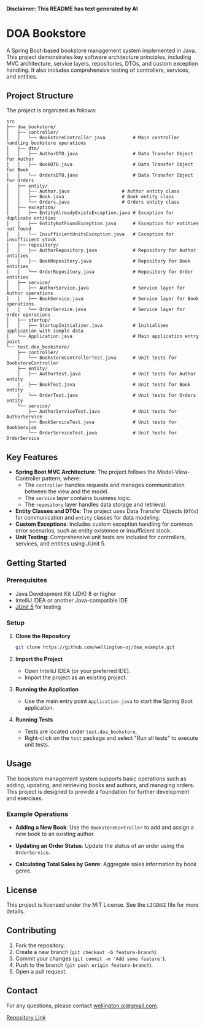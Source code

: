 
#### Disclaimer: This README has text generated by AI

# DOA Bookstore

A Spring Boot-based bookstore management system implemented in Java. This project demonstrates key software architecture principles, including MVC architecture, service layers, repositories, DTOs, and custom exception handling. It also includes comprehensive testing of controllers, services, and entities.

## Project Structure

The project is organized as follows:

```
src
├── doa_bookstore/
│   ├── controller/
│   │   └── BookstoreController.java          # Main controller handling bookstore operations
│   ├── dto/
│   │   ├── AuthorDTO.java                    # Data Transfer Object for Author
│   │   ├── BookDTO.java                      # Data Transfer Object for Book
│   │   └── OrdersDTO.java                    # Data Transfer Object for Orders
│   ├── entity/
│   │   ├── Author.java                   # Author entity class
│   │   ├── Book.java                     # Book entity class
│   │   └── Orders.java                   # Orders entity class
│   ├── exception/
│   │   ├── EntityAlreadyExistsException.java # Exception for duplicate entities
│   │   ├── EntityNotFoundException.java      # Exception for entities not found
│   │   └── InsufficientUnitsException.java   # Exception for insufficient stock
│   ├── repository/
│   │   ├── AuthorRepository.java             # Repository for Author entities
│   │   ├── BookRepository.java               # Repository for Book entities
│   │   └── OrderRepository.java              # Repository for Order entities
│   ├── service/
│   │   ├── AuthorService.java                # Service layer for Author operations
│   │   ├── BookService.java                  # Service layer for Book operations
│   │   └── OrderService.java                 # Service layer for Order operations  
│   ├── startup/
│   │   ├── StartupInitializer.java           # Initializes application with sample data
│   └── Application.java                      # Main application entry point
└── test.doa_bookstore/
    ├── controller/
    │   └── BookstoreControllerTest.java      # Unit tests for BookstoreController
    ├── entity/
    │   ├── AuthorTest.java                   # Unit tests for Author entity
    │   ├── BookTest.java                     # Unit tests for Book entity
    │   └── OrderTest.java                    # Unit tests for Orders entity
    └── service/
        ├── AuthorServiceTest.java            # Unit tests for AuthorService
        ├── BookServiceTest.java              # Unit tests for BookService
        └── OrderServiceTest.java             # Unit tests for OrderService
```

## Key Features

- **Spring Boot MVC Architecture**: The project follows the Model-View-Controller pattern, where:
    - The `controller` handles requests and manages communication between the view and the model.
    - The `service` layer contains business logic.
    - The `repository` layer handles data storage and retrieval.
- **Entity Classes and DTOs**: The project uses Data Transfer Objects (`DTOs`) for communication and `entity` classes for data modeling.
- **Custom Exceptions**: Includes custom exception handling for common error scenarios, such as entity existence or insufficient stock.
- **Unit Testing**: Comprehensive unit tests are included for controllers, services, and entities using JUnit 5.

## Getting Started

### Prerequisites

- Java Development Kit (JDK) 8 or higher
- IntelliJ IDEA or another Java-compatible IDE
- [JUnit 5](https://junit.org/junit5/) for testing

### Setup

1. **Clone the Repository**
   ```bash
   git clone https://github.com/wellington-oj/doa_example.git
   ```

2. **Import the Project**
    - Open IntelliJ IDEA (or your preferred IDE).
    - Import the project as an existing project.

3. **Running the Application**
    - Use the main entry point `Application.java` to start the Spring Boot application.

4. **Running Tests**
    - Tests are located under `test.doa_bookstore`.
    - Right-click on the `test` package and select "Run all tests" to execute unit tests.

## Usage

The bookstore management system supports basic operations such as adding, updating, and retrieving books and authors, and managing orders.
This project is designed to provide a foundation for further development and exercises.

### Example Operations

- **Adding a New Book**: Use the `BookstoreController` to add and assign a new book to an existing author.

- **Updating an Order Status**: Update the status of an order using the `OrderService`.

- **Calculating Total Sales by Genre**: Aggregate sales information by book genre.

## License

This project is licensed under the MIT License. See the `LICENSE` file for more details.

## Contributing

1. Fork the repository.
2. Create a new branch (`git checkout -b feature-branch`).
3. Commit your changes (`git commit -m 'Add some feature'`).
4. Push to the branch (`git push origin feature-branch`).
5. Open a pull request.

## Contact

For any questions, please contact [wellington.oj@gmail.com](mailto:wellington.oj@gmail.com).

[Repository Link](https://github.com/wellington-oj/doa_example/tree/springboot)
